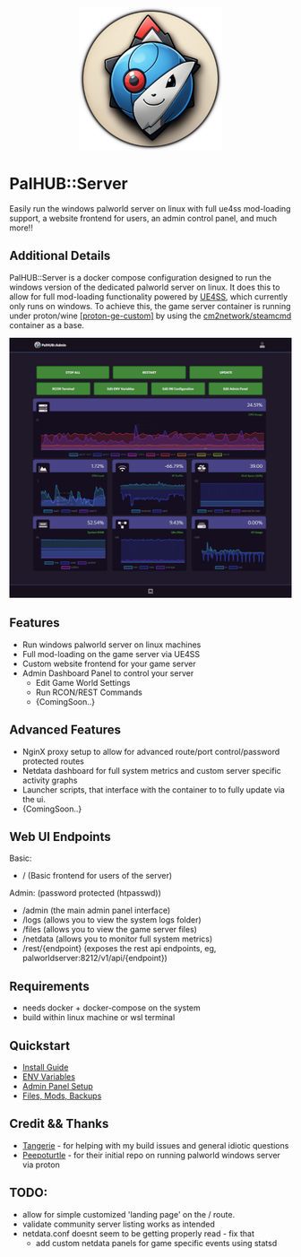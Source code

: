 <p align="center"><img style="height: 256px; width: auto;" src="assets/palhub-ikon.webp" title="Main Logo" /></p>

# PalHUB::Server
Easily run the windows palworld server on linux with full ue4ss mod-loading support, a website frontend for users, an admin control panel, and much more!! 


## Additional Details
PalHUB::Server is a docker compose configuration designed to run the windows version of the dedicated palworld server on linux. It does this to allow for full mod-loading functionality powered by [UE4SS](https://github.com/UE4SS-RE/RE-UE4SS), which currently only runs on windows. To achieve this, the game server container is running under proton/wine [[proton-ge-custom]](https://github.com/GloriousEggroll/proton-ge-custom) by using the [cm2network/steamcmd](https://hub.docker.com/r/cm2network/steamcmd) container as a base. 
<p align="center"><img style="width: auto;" src="assets/palhub-adminpanel.webp" title="Admin Panel Preview" /></p>


## Features
- Run windows palworld server on linux machines
- Full mod-loading on the game server via UE4SS
- Custom website frontend for your game server
- Admin Dashboard Panel to control your server 
  - Edit Game World Settings 
  - Run RCON/REST Commands
  - {ComingSoon..} 


## Advanced Features
- NginX proxy setup to allow for advanced route/port control/password protected routes
- Netdata dashboard for full system metrics and custom server specific activity graphs
- Launcher scripts, that interface with the container to to fully update via the ui. 
- {ComingSoon..}


## Web UI Endpoints
Basic: 
- / (Basic frontend for users of the server)

Admin: (password protected (htpasswd))
- /admin (the main admin panel interface)
- /logs (allows you to view the system logs folder)
- /files (allows you to view the game server files)
- /netdata (allows you to monitor full system metrics)
- /rest/{endpoint} (exposes the rest api endpoints, eg, palworldserver:8212/v1/api/{endpoint})


## Requirements
- needs docker + docker-compose on the system
- build within linux machine or wsl terminal


## Quickstart
- [Install Guide](/readme/install.md) 
- [ENV Variables](/.default.env)
- [Admin Panel Setup](/readme/admins.md)
- [Files, Mods, Backups](readme/files.md)


## Credit && Thanks
- [Tangerie](https://github.com/Tangerie) - for helping with my build issues and general idiotic questions
- [Peepoturtle](https://github.com/peepoturtle) - for their initial repo on running palworld windows server via proton


## TODO:
- allow for simple customized 'landing page' on the / route.
- validate community server listing works as intended
- netdata.conf doesnt seem to be getting properly read - fix that
  - add custom netdata panels for game specific events using statsd

